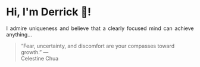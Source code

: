 # Hi, I'm Derrick 👋!
<p align="justify">I admire uniqueness and believe that a clearly focused mind can achieve anything...</p> 
<!-- #quote-start -->
<blockquote>&ldquo;Fear, uncertainty, and discomfort are your compasses toward growth.&rdquo; &mdash; <footer>Celestine Chua</footer></blockquote>
<!-- #quote-end -->

